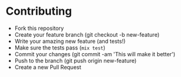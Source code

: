 # Contributing

* Fork this repository
* Create your feature branch (git checkout -b new-feature)
* Write your amazing new feature (and tests!)
* Make sure the tests pass (`mix test`)
* Commit your changes (git commit -am 'This will make it better')
* Push to the branch (git push origin new-feature)
* Create a new Pull Request
